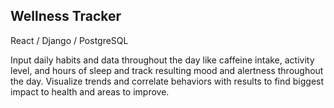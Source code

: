 ## Wellness Tracker
React / Django / PostgreSQL

Input daily habits and data throughout the day like caffeine intake, activity level, and hours of sleep and track resulting mood and alertness throughout the day.
Visualize trends and correlate behaviors with results to find biggest impact to health and areas to improve.
